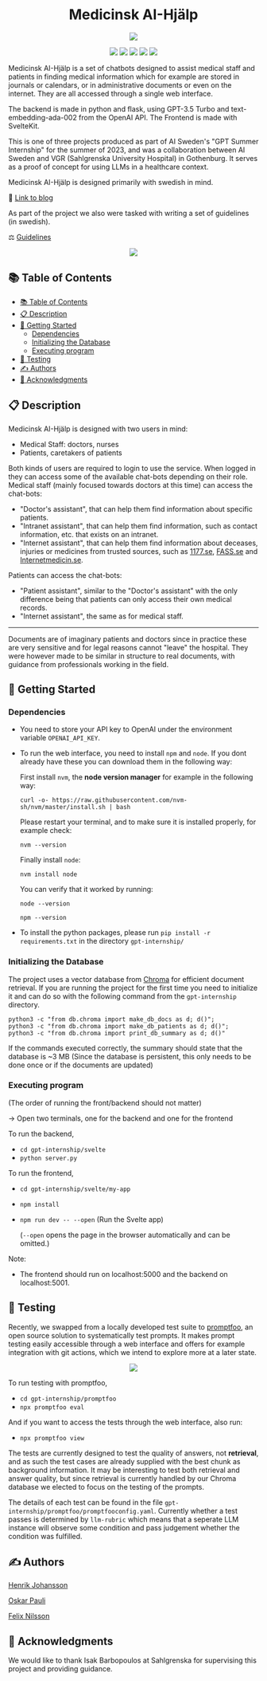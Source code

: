 <h1 align= center>Medicinsk AI-Hjälp</h1>



<p align="center">
  <img src="img/MAIH.png" />
</p>

<p align="center">
<img src="https://img.shields.io/badge/python-3670A0?style=for-the-badge&logo=python&logoColor=ffdd54"/>
<img src="https://img.shields.io/badge/chatGPT-74aa9c?style=for-the-badge&logo=openai&logoColor=white"/>
<img src="https://img.shields.io/badge/pandas-%23150458.svg?style=for-the-badge&logo=pandas&logoColor=white"/>
<img src="https://img.shields.io/badge/Svelte-4A4A55?style=for-the-badge&logo=svelte&logoColor=FF3E00"/>
<img src="https://img.shields.io/badge/Flask-000000?style=for-the-badge&logo=flask&logoColor=white"/>
</p>


Medicinsk AI-Hjälp is a set of chatbots designed to assist medical staff and patients in finding medical information which for example are stored in journals or calendars, or in administrative documents or even on the internet. They are all accessed through a single web interface.

The backend is made in python and flask, using GPT-3.5 Turbo and text-embedding-ada-002 from the OpenAI API.
The Frontend is made with SvelteKit.

This is one of three projects produced as part of AI Sweden's "GPT Summer Internship" for the summer of 2023, and was a collaboration between AI Sweden and VGR (Sahlgrenska University Hospital) in Gothenburg. It serves as a proof of concept for using LLMs in a healthcare context.

Medicinsk AI-Hjälp is designed primarily with swedish in mind.

🔗 [Link to blog](https://my.ai.se/projects/287)

As part of the project we also were tasked with writing a set of guidelines 
(in swedish).

⚖️ [Guidelines](img/gpt_internship_guidelines.pdf)

<p align="center">
  <img src="img/Chatting.png" />
</p>


## 📚 Table of Contents 
- [📚 Table of Contents](#-table-of-contents)
- [📋 Description](#-description)
- [🚀 Getting Started](#-getting-started)
  - [Dependencies](#dependencies)
  - [Initializing the Database](#initializing-the-database)
  - [Executing program](#executing-program)
- [🧪 Testing](#-testing)
- [✍️ Authors](#️-authors)
- [🤝 Acknowledgments](#-acknowledgments)




## 📋 Description

Medicinsk AI-Hjälp is designed with two users in mind:

* Medical Staff: doctors, nurses
* Patients, caretakers of patients

Both kinds of users are required to login to use the service.
When logged in they can access some of the available chat-bots depending on their role.
Medical staff (mainly focused towards doctors at this time) can access the chat-bots:
- "Doctor's assistant", that can help them find information about specific patients.
- "Intranet assistant", that can help them find information, such as contact information, etc. that exists on an intranet.
- "Internet assistant", that can help them find information about deceases, injuries or medicines from trusted sources, such as [1177.se](https://www.1177.se), [FASS.se](https://www.fass.se) and [Internetmedicin.se](https://internetmedicin.se).

Patients can access the chat-bots:
- "Patient assistant", similar to the "Doctor's assistant" with the only difference being that patients can only access their own medical records.
- "Internet assistant", the same as for medical staff.

---

Documents are of imaginary patients and doctors since in practice these are very sensitive and for legal reasons cannot "leave" the hospital.
They were however made to be similar in structure to real documents, with guidance from professionals working in the field.



## 🚀 Getting Started

### Dependencies

* You need to store your API key to OpenAI under the environment variable ```OPENAI_API_KEY```.
  
* To run the web interface, you need to install ```npm``` and ```node```. If you dont already have these you can download them in the following way:

   First install ```nvm```, the **node version manager** for example in the following way:

  ```curl -o- https://raw.githubusercontent.com/nvm-sh/nvm/master/install.sh | bash```

   Please restart your terminal, and to make sure it is installed properly, for example check:
    
  ```nvm --version```

   Finally install ```node```:

  ```nvm install node```

  You can verify that it worked by running:

  ```node --version```

  ```npm --version ```

* To install the python packages, please run ```pip install -r requirements.txt``` in the directory ```gpt-internship/```

### Initializing the Database
The project uses a vector database from [Chroma](https://docs.trychroma.com/) for efficient document retrieval. If you are running the project for the first time you need to initialize it and can do so with the following command from the ```gpt-internship``` directory.

```
python3 -c "from db.chroma import make_db_docs as d; d()"; 
python3 -c "from db.chroma import make_db_patients as d; d()";
python3 -c "from db.chroma import print_db_summary as d; d()"
```
If the commands executed correctly, the summary should state that the database is ~3 MB
(Since the database is persistent, this only needs to be done once or if the documents are updated)
### Executing program

(The order of running the front/backend should not matter)

-> Open two terminals, one for the backend and one for the frontend

To run the backend,
- `cd gpt-internship/svelte`
- `python server.py`


To run the frontend,
- `cd gpt-internship/svelte/my-app`
- `npm install`
- `npm run dev -- --open` (Run the Svelte app)

    (`--open` opens the page in the browser automatically and can be omitted.)

Note:
- The frontend should run on localhost:5000 and the backend on localhost:5001.


## 🧪 Testing
Recently, we swapped from a locally developed test suite to [promptfoo](https://promptfoo.dev/docs/intro/), an open source solution to systematically test prompts. It makes prompt testing easily accessible through a web interface and offers for example integration with git actions, which we intend to explore more at a later state.

<p align="center">
  <img src="img/promptfoo.png" />
</p>

To run testing with promptfoo,
- `cd gpt-internship/promptfoo`
- `npx promptfoo eval`

And if you want to access the tests through the web interface, also run:
- `npx promptfoo view`

The tests are currently designed to test the quality of answers, not **retrieval**, and as such the test cases are already supplied with the best chunk as background information.
It may be interesting to test both retrieval and answer quality, but since retrieval is currently handled by our Chroma database we elected to focus on the testing of the prompts.

The details of each test can be found in the file `gpt-internship/promptfoo/promptfooconfig.yaml`. Currently whether a test passes is determined by `llm-rubric` which means that a seperate LLM instance will observe some condition and pass judgement whether the condition was fulfilled. 

## ✍️ Authors
[Henrik Johansson](https://github.com/henkejson)

[Oskar Pauli](https://github.com/OGPauli)

[Felix Nilsson](https://github.com/Felix-Nilsson)


## 🤝 Acknowledgments

We would like to thank Isak Barbopoulos at Sahlgrenska for supervising this project and providing guidance.
